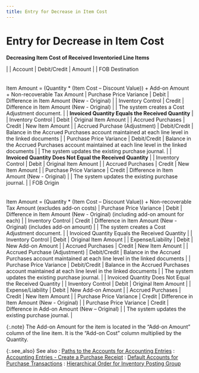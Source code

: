 ```yaml
---
title: Entry for Decrease in Item Cost
---
```


# Entry for Decrease in Item Cost


**Decreasing Item Cost of Received Inventoried  Line Items**


|  | Account | Debit/Credit | Amount |
| FOB Destination<br/><br/><br/>Item Amount = (Quantity \* (Item Cost – Discount Value)) + Add-on Amount  + Non-recoverable Tax Amount | Purchase Price Variance | Debit | Difference in Item Amount (New - Original) |
| Inventory Control | Credit | Difference in Item Amount (New - Original) |
| The system creates a Cost Adjustment document. |
| **Invoiced Quantity Equals the Received Quantity** |
| Inventory Control | Debit | Original Item Amount |
| Accrued Purchases | Credit | New Item Amount |
| Accrued Purchase (Adjustment) | Debit/Credit | Balance in the Accrued Purchases account maintained at each line level  in the linked documents |
| Purchase Price Variance | Debit/Credit | Balance in the Accrued Purchases account maintained at each line level  in the linked documents |
| The system updates the existing purchase journal. |
| **Invoiced Quantity Does Not Equal the Received  Quantity** |
| Inventory Control | Debit | Original Item Amount |
| Accrued Purchases | Credit | New Item Amount |
| Purchase Price Variance | Credit | Difference in Item Amount (New - Original) |
| The system updates the existing purchase journal. |
| FOB Origin<br/><br/><br/>Item Amount = (Quantity \* (Item Cost – Discount Value)) + Non-recoverable  Tax Amount (excludes add-on costs) | Purchase Price Variance | Debit | Difference in Item Amount (New - Original) (including  add-on amount for each) |
| Inventory Control | Credit | Difference in Item Amount (New - Original) (includes  add-on amount) |
| The system creates a Cost Adjustment document. |
| Invoiced Quantity Equals the Received Quantity |
| Inventory Control | Debit | Original Item Amount |
| Expense/Liability | Debit | New Add-on Amount |
| Accrued Purchases | Credit | New Item Amount |
| Accrued Purchase (Adjustment) | Debit/Credit | Balance in the Accrued Purchases account maintained  at each line level in the linked documents |
| Purchase Price Variance | Debit/Credit | Balance in the Accrued Purchases account maintained  at each line level in the linked documents |
| The system updates the existing purchase journal. |
| Invoiced Quantity Does Not Equal the Received  Quantity |
| Inventory Control | Debit | Original Item Amount |
| Expense/Liability | Debit | New Add-on Amount |
| Accrued Purchases | Credit | New Item Amount |
| Purchase Price Variance | Credit | Difference in Item Amount (New - Original) |
| Purchase Price Variance | Credit | Difference in Add-on Amount (New – Original) |
| The system updates the existing purchase journal. |



{:.note}
The Add-on Amount for the item is located  in the “Add-on Amount” column of the line item. It is the “Add-on Cost”  column multiplied by the Quantity.


{:.see_also}
See also
: [Paths  to the Accounts for Accounting Entries]({{site.pp_baseurl}}/misc/paths_to_the_accounts_for_accounting_entries_pur.html)
: [Accounting  Entries - Create a Purchase Receipt]({{site.pp_baseurl}}/purc-proc/prs/create-pr/create-new-pr/accounting_entries_create_pr.html)
: [Default  Accounts for Purchase Transactions]({{site.pp_baseurl}}/misc/default_accounts_for_purchase_transactions.html)
: [Hierarchical  Order for Inventory Posting Group]({{site.bp_chm}}/misc/hierarchical_order_for_inventory_posting_group_doc_flow_control_misc_other2_tab.html)

